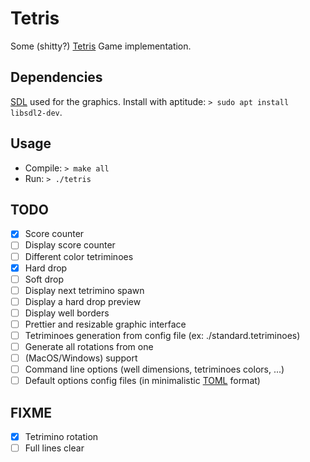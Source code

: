 # Tetris

Some (shitty?) [Tetris](https://en.wikipedia.org/wiki/Tetris) Game implementation.

## Dependencies

[SDL](https://www.libsdl.org/) used for the graphics.
Install with aptitude: `> sudo apt install libsdl2-dev`.

## Usage

- Compile: `> make all`
- Run: `> ./tetris`

## TODO

- [x] Score counter
- [ ] Display score counter
- [ ] Different color tetriminoes
- [x] Hard drop
- [ ] Soft drop
- [ ] Display next tetrimino spawn
- [ ] Display a hard drop preview
- [ ] Display well borders
- [ ] Prettier and resizable graphic interface
- [ ] Tetriminoes generation from config file (ex: ./standard.tetriminoes)
- [ ] Generate all rotations from one
- [ ] (MacOS/Windows) support
- [ ] Command line options (well dimensions, tetriminoes colors, ...)
- [ ] Default options config files
      (in minimalistic [TOML](https://github.com/toml-lang/toml) format)

## FIXME

- [x] Tetrimino rotation
- [ ] Full lines clear
